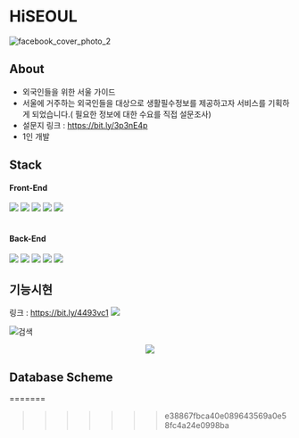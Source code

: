 # HiSEOUL

![facebook_cover_photo_2](https://user-images.githubusercontent.com/68933325/195326750-59b65e72-4abc-4354-a89b-b566a6fd157d.png)
## About
- 외국인들을 위한 서울 가이드
- 서울에 거주하는 외국인들을 대상으로 생활필수정보를 제공하고자 서비스를 기획하게 되었습니다.( 필요한 정보에 대한 수요를 직접 설문조사)
- 설문지 링크 : https://bit.ly/3p3nE4p
- 1인 개발

## Stack
<div>
  <h4>Front-End</h4>
  <img src="https://img.shields.io/badge/react-61DAFB?style=for-the-badge&logo=react&logoColor=black">
  <img src="https://img.shields.io/badge/Typescript-3178C6?style=for-the-badge&logo=Typescript&logoColor=white"/>
  <img src="https://img.shields.io/badge/javascript-F7DF1E?style=for-the-badge&logo=javascript&logoColor=black">
  <img src="https://img.shields.io/badge/html-E34F26?style=for-the-badge&logo=html5&logoColor=white">
  <img src="https://img.shields.io/badge/css-06B6D4?style=for-the-badge&logo=css3&logoColor=white">
  
</div>  
<br>
<div>
  <h4>Back-End</h4>
  <img src="https://img.shields.io/badge/node.js-339933?style=for-the-badge&logo=Node.js&logoColor=white">
  <img src="https://img.shields.io/badge/express-000000?style=for-the-badge&logo=express&logoColor=white">
  <img src="https://img.shields.io/badge/Typescript-3178C6?style=for-the-badge&logo=Typescript&logoColor=white"/>
  <img src="https://img.shields.io/badge/mysql-4479A1?style=for-the-badge&logo=mysql&logoColor=white">
  <img src="https://img.shields.io/badge/sequelize-E95420?style=for-the-badge&logo=sequelize&logoColor=white">
</div>  

## 기능시현

링크 : https://bit.ly/4493vc1
<img src="{file:///home/noah/%EB%8B%A4%EC%9A%B4%EB%A1%9C%EB%93%9C/ezgif.com-video-to-gif.gif}"/>

![검색](https://github.com/noahkimDev/HiSEOUL/assets/68933325/1a51816d-f865-44b8-8aff-dc6643851642)

<p align="center">
  <img src="file:///home/noah/%EB%8B%A4%EC%9A%B4%EB%A1%9C%EB%93%9C/%EB%B3%91%EC%9B%90%20%EC%B0%BE%EA%B8%B0.gif
">
</p>



## Database Scheme
=======

>>>>>>> e38867fbca40e089643569a0e58fc4a24e0998ba
